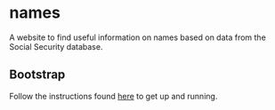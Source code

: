 # names

A website to find useful information on names based on data from the Social
Security database.

## Bootstrap

Follow the instructions found
[here](https://github.com/reedcwilson/ng-express-seed) to get up and running.

